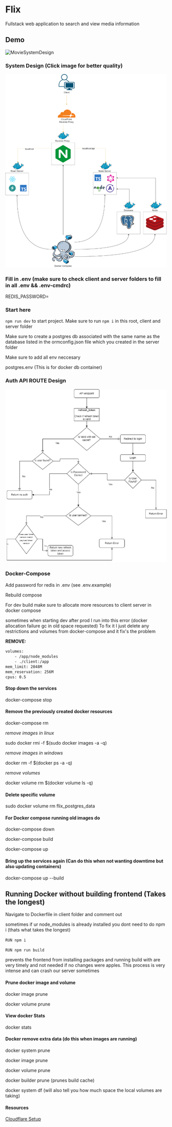 # Flix

Fullstack web application to search and view media information

## Demo

![MovieSystemDesign](./FlixPreview.gif)

### System Design (Click image for better quality)

![MovieSystemDesign](./SystemDesign.png)

### Fill in .env (make sure to check client and server folders to fill in all .env && .env-cmdrc)

REDIS_PASSWORD=

### Start here

`npm run dev` to start project.
Make sure to run `npm i` in this root, client and server folder

Make sure to create a postgres db associated with the same name as the database listed in the ormconfig.json file which you created in the server folder

Make sure to add all env neccesary

postgres.env (This is for docker db container)

### Auth API ROUTE Design

![MovieApiDesign](./MovieApiDesign.jpg)

### Docker-Compose

Add password for redis in .env (see .env.example)

Rebuild compose

For dev build make sure to allocate more resources to client server in docker compose

sometimes when starting dev after prod I run into this error (docker allocation failure gc in old space requested)
To fix it I just delete any restrictions and volumes from docker-compose and it fix's the problem

**REMOVE:**

```
volumes:
    - /app/node_modules
    - ./client:/app
mem_limit: 2048M
mem_reservation: 256M
cpus: 0.5
```

#### Stop down the services

docker-compose stop

#### Remove the previously created docker resources

docker-compose rm

_remove images in linux_

sudo docker rmi -f $(sudo docker images -a -q)

_remove images in windows_

docker rm -f $(docker ps -a -q)

_remove volumes_

docker volume rm $(docker volume ls -q)

#### Delete specific volume

sudo docker volume rm flix_postgres_data

#### For Docker compose running old images do

docker-compose down

docker-compose build

docker-compose up

#### Bring up the services again (Can do this when not wanting downtime but also updating containers)

docker-compose up --build

## Running Docker without building frontend (Takes the longest)

Navigate to Dockerfile in client folder and comment out 

sometimes if ur node_modules is already installed you dont need to do npm i (thats what takes the longest)

`RUN npm i`

`RUN npm run build`

prevents the frontend from installing packages and running build with are very timely and not needed if no changes were apples. This process is very intense and can crash our server sometimes

#### Prune docker image and volume

docker image prune

docker volume prune

#### View docker Stats

docker stats

#### Docker remove extra data (do this when images are running)

docker system prune

docker image prune

docker volume prune

docker builder prune (prunes build cache)

docker system df (will also tell you how much space the local volumes are taking)

#### Resources

[Cloudflare Setup](https://www.youtube.com/watch?v=cI17WMKtntA&t=203s)
